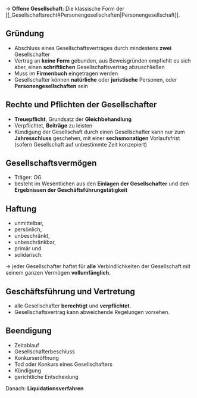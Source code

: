 -> **Offene Gesellschaft**: Die klassische Form der [[_Gesellschaftsrecht#Personengesellschaften|Personengesellschaft]].

## Gründung

- Abschluss eines Gesellschaftsvertrages durch mindestens **zwei** Gesellschafter
- Vertrag an **keine Form** gebunden, aus Beweisgründen empfiehlt es sich aber, einen **schriftlichen** Gesellschaftsvertrag abzuschließen
- Muss im **Firmenbuch** eingetragen werden
- Gesellschafter können **natürliche** oder **juristische** Personen, oder **Personengesellschaften** sein

## Rechte und Pflichten der Gesellschafter

- **Treuepflicht**, Grundsatz der **Gleichbehandlung**
- Verpflichtet, **Beiträge** zu leisten
- Kündigung der Gesellschaft durch einen Gesellschafter kann nur zum **Jahresschluss** geschehen, mit einer **sechsmonatigen** Vorlaufsfrist (sofern Gesellschaft auf unbestimmte Zeit konzepiert)

## Gesellschaftsvermögen

- Träger: OG
- besteht im Wesentlichen aus den **Einlagen der Gesellschafter** und den **Ergebnissen der Geschäftsführungstätigkeit**

## Haftung

- unmittelbar, 
- persönlich, 
- unbeschränkt, 
- unbeschränkbar, 
- primär und 
- solidarisch.

-> jeder Gesellschafter haftet für **alle** Verbindlichkeiten der Gesellschaft mit seinem ganzen Vermögen **vollumfänglich**.

## Geschäftsführung und Vertretung

- alle Gesellschafter **berechtigt** und **verpflichtet**.
- Gesellschaftsvertrag kann abweichende Regelungen vorsehen.

## Beendigung

- Zeitablauf
- Gesellschafterbeschluss
- Konkurseröffnung
- Tod oder Konkurs eines Gesellschafters
- Kündigung
- gerichtliche Entscheidung

Danach: **Liquidationsverfahren**